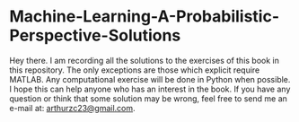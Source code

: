 # Machine-Learning-A-Probabilistic-Perspective-Solutions

Hey there. I am recording all the solutions to the exercises of this book in this repository. The only exceptions are those which explicit require MATLAB. Any computational exercise will be done in Python when possible. I hope this can help anyone who has an interest in the book. If you have any question or think that some solution may be wrong, feel free to send me an e-mail at: arthurzc23@gmail.com.
